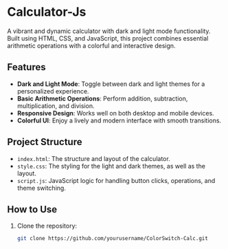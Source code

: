 # Calculator-Js
A vibrant and dynamic calculator with dark and light mode functionality. Built using HTML, CSS, and JavaScript, this project combines essential arithmetic operations with a colorful and interactive design.

## Features
- **Dark and Light Mode**: Toggle between dark and light themes for a personalized experience.
- **Basic Arithmetic Operations**: Perform addition, subtraction, multiplication, and division.
- **Responsive Design**: Works well on both desktop and mobile devices.
- **Colorful UI**: Enjoy a lively and modern interface with smooth transitions.

## Project Structure
- `index.html`: The structure and layout of the calculator.
- `style.css`: The styling for the light and dark themes, as well as the layout.
- `script.js`: JavaScript logic for handling button clicks, operations, and theme switching.

## How to Use
1. Clone the repository:
   ```bash
   git clone https://github.com/yourusername/ColorSwitch-Calc.git
